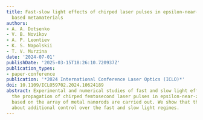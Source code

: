 ```yaml
---
title: Fast-slow light effects of chirped laser pulses in epsilon-near-zero nanorods
  based metamaterials
authors:
- A. A. Dotsenko
- V. B. Novikov
- A. P. Leontiev
- K. S. Napolskii
- T. V. Murzina
date: '2024-07-01'
publishDate: '2025-03-15T18:26:10.720937Z'
publication_types:
- paper-conference
publication: '*2024 International Conference Laser Optics (ICLO)*'
doi: 10.1109/ICLO59702.2024.10624189
abstract: Experimental and numerical studies of fast and slow light effects under
  the propagation of chirped femtosecond laser pulses in epsilon-near-zero metamaterials
  based on the array of metal nanorods are carried out. We show that the chirp brings
  about additional control over the fast and slow light regimes.
---
```

